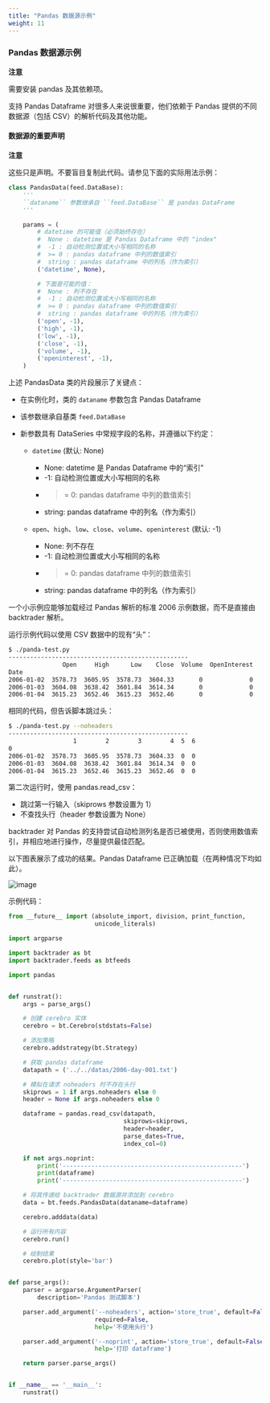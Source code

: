 ```yaml
---
title: "Pandas 数据源示例"
weight: 11
---
```


### Pandas 数据源示例

**注意**

需要安装 pandas 及其依赖项。

支持 Pandas Dataframe 对很多人来说很重要，他们依赖于 Pandas 提供的不同数据源（包括 CSV）的解析代码及其他功能。

#### 数据源的重要声明

**注意**

这些只是声明。不要盲目复制此代码。请参见下面的实际用法示例：

```python
class PandasData(feed.DataBase):
    '''
    ``dataname`` 参数继承自 ``feed.DataBase`` 是 pandas DataFrame
    '''

    params = (
        # datetime 的可能值（必须始终存在）
        #  None : datetime 是 Pandas Dataframe 中的 "index"
        #  -1 : 自动检测位置或大小写相同的名称
        #  >= 0 : pandas dataframe 中列的数值索引
        #  string : pandas dataframe 中的列名（作为索引）
        ('datetime', None),

        # 下面是可能的值：
        #  None : 列不存在
        #  -1 : 自动检测位置或大小写相同的名称
        #  >= 0 : pandas dataframe 中列的数值索引
        #  string : pandas dataframe 中的列名（作为索引）
        ('open', -1),
        ('high', -1),
        ('low', -1),
        ('close', -1),
        ('volume', -1),
        ('openinterest', -1),
    )
```

上述 PandasData 类的片段展示了关键点：

- 在实例化时，类的 `dataname` 参数包含 Pandas Dataframe
- 该参数继承自基类 `feed.DataBase`
- 新参数具有 DataSeries 中常规字段的名称，并遵循以下约定：

  - `datetime` (默认: None)
    - None: datetime 是 Pandas Dataframe 中的“索引”
    - -1: 自动检测位置或大小写相同的名称
    - >= 0: pandas dataframe 中列的数值索引
    - string: pandas dataframe 中的列名（作为索引）

  - `open`、`high`、`low`、`close`、`volume`、`openinterest` (默认: -1)
    - None: 列不存在
    - -1: 自动检测位置或大小写相同的名称
    - >= 0: pandas dataframe 中列的数值索引
    - string: pandas dataframe 中的列名（作为索引）

一个小示例应能够加载经过 Pandas 解析的标准 2006 示例数据，而不是直接由 backtrader 解析。

运行示例代码以使用 CSV 数据中的现有“头”：

```sh
$ ./panda-test.py
--------------------------------------------------
               Open     High      Low    Close  Volume  OpenInterest
Date
2006-01-02  3578.73  3605.95  3578.73  3604.33       0             0
2006-01-03  3604.08  3638.42  3601.84  3614.34       0             0
2006-01-04  3615.23  3652.46  3615.23  3652.46       0             0
```

相同的代码，但告诉脚本跳过头：

```sh
$ ./panda-test.py --noheaders
--------------------------------------------------
                  1        2        3        4  5  6
0
2006-01-02  3578.73  3605.95  3578.73  3604.33  0  0
2006-01-03  3604.08  3638.42  3601.84  3614.34  0  0
2006-01-04  3615.23  3652.46  3615.23  3652.46  0  0
```

第二次运行时，使用 pandas.read_csv：
- 跳过第一行输入（skiprows 参数设置为 1）
- 不查找头行（header 参数设置为 None）

backtrader 对 Pandas 的支持尝试自动检测列名是否已被使用，否则使用数值索引，并相应地进行操作，尽量提供最佳匹配。

以下图表展示了成功的结果。Pandas Dataframe 已正确加载（在两种情况下均如此）。

![image](link-to-image)

示例代码：

```python
from __future__ import (absolute_import, division, print_function,
                        unicode_literals)

import argparse

import backtrader as bt
import backtrader.feeds as btfeeds

import pandas


def runstrat():
    args = parse_args()

    # 创建 cerebro 实体
    cerebro = bt.Cerebro(stdstats=False)

    # 添加策略
    cerebro.addstrategy(bt.Strategy)

    # 获取 pandas dataframe
    datapath = ('../../datas/2006-day-001.txt')

    # 模拟在请求 noheaders 时不存在头行
    skiprows = 1 if args.noheaders else 0
    header = None if args.noheaders else 0

    dataframe = pandas.read_csv(datapath,
                                skiprows=skiprows,
                                header=header,
                                parse_dates=True,
                                index_col=0)

    if not args.noprint:
        print('--------------------------------------------------')
        print(dataframe)
        print('--------------------------------------------------')

    # 将其传递给 backtrader 数据源并添加到 cerebro
    data = bt.feeds.PandasData(dataname=dataframe)

    cerebro.adddata(data)

    # 运行所有内容
    cerebro.run()

    # 绘制结果
    cerebro.plot(style='bar')


def parse_args():
    parser = argparse.ArgumentParser(
        description='Pandas 测试脚本')

    parser.add_argument('--noheaders', action='store_true', default=False,
                        required=False,
                        help='不使用头行')

    parser.add_argument('--noprint', action='store_true', default=False,
                        help='打印 dataframe')

    return parser.parse_args()


if __name__ == '__main__':
    runstrat()
```
